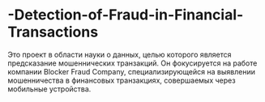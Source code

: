 # -Detection-of-Fraud-in-Financial-Transactions
Это проект в области науки о данных, целью которого является предсказание мошеннических транзакций. Он фокусируется на работе компании Blocker Fraud Company, специализирующейся на выявлении мошенничества в финансовых транзакциях, совершаемых через мобильные устройства.
